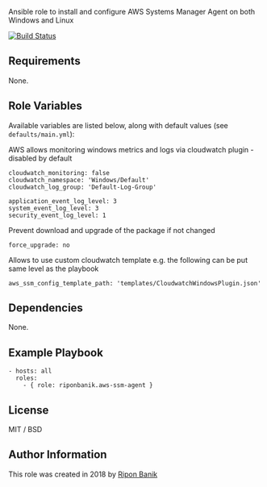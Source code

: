Ansible role to install and configure AWS Systems Manager Agent on both Windows and Linux

[![Build Status](https://travis-ci.org/riponbanik/ansible-role-aws-ssm-agent.svg?branch=master)](https://travis-ci.org/riponbanik/ansible-role-aws-ssm-agent)

## Requirements

None.

## Role Variables

Available variables are listed below, along with default values (see `defaults/main.yml`):


AWS allows monitoring windows metrics and logs via cloudwatch plugin - disabled by default
```
cloudwatch_monitoring: false
cloudwatch_namespace: 'Windows/Default'
cloudwatch_log_group: 'Default-Log-Group'

application_event_log_level: 3
system_event_log_level: 3
security_event_log_level: 1
```

Prevent download and upgrade of the package if not changed 
```
force_upgrade: no
```

Allows to use custom cloudwatch template e.g. the following can be put same level as the playbook
```
aws_ssm_config_template_path: 'templates/CloudwatchWindowsPlugin.json'
```

## Dependencies

None.

## Example Playbook

    - hosts: all
      roles:
        - { role: riponbanik.aws-ssm-agent }

## License

MIT / BSD

## Author Information

This role was created in 2018 by [Ripon Banik ](https://www.linkedin.com/in/ripon-banik-79956b23/)
